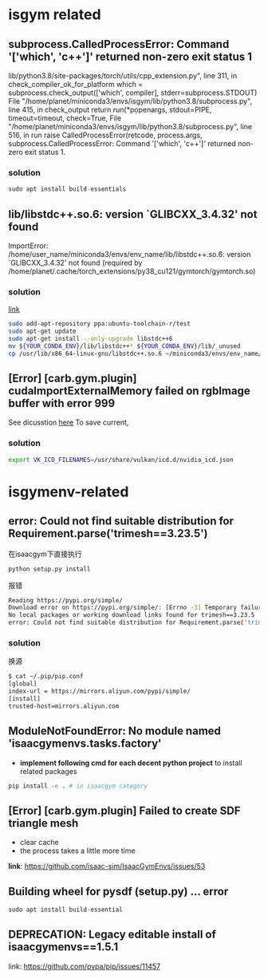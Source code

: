 # isgym related

## subprocess.CalledProcessError: Command '['which', 'c++']' returned non-zero exit status 1

lib/python3.8/site-packages/torch/utils/cpp_extension.py", line 311, in check_compiler_ok_for_platform
    which = subprocess.check_output(['which', compiler], stderr=subprocess.STDOUT)
  File "/home/planet/miniconda3/envs/isgym/lib/python3.8/subprocess.py", line 415, in check_output
    return run(*popenargs, stdout=PIPE, timeout=timeout, check=True,
  File "/home/planet/miniconda3/envs/isgym/lib/python3.8/subprocess.py", line 516, in run
    raise CalledProcessError(retcode, process.args,
subprocess.CalledProcessError: Command '['which', 'c++']' returned non-zero exit status 1.

### solution
```cpp
sudo apt install build-essentials
```


##  lib/libstdc++.so.6: version `GLIBCXX_3.4.32' not found
ImportError: /home/user_name/miniconda3/envs/env_name/lib/libstdc++.so.6: version `GLIBCXX_3.4.32' not found (required by /home/planet/.cache/torch_extensions/py38_cu121/gymtorch/gymtorch.so)

### solution
[link](https://stackoverflow.com/questions/76974555/glibcxx-3-4-32-not-found-error-at-runtime-gcc-13-2-0)

```bash
sudo add-apt-repository ppa:ubuntu-toolchain-r/test
sudo apt-get update
sudo apt-get install --only-upgrade libstdc++6
mv ${YOUR_CONDA_ENV}/lib/libstdc++* ${YOUR_CONDA_ENV}/lib/_unused
cp /usr/lib/x86_64-linux-gnu/libstdc++.so.6 ~/miniconda3/envs/env_name/lib/
```

## [Error] [carb.gym.plugin] cudaImportExternalMemory failed on rgbImage buffer with error 999
See dicusstion [here](https://forums.developer.nvidia.com/t/cudaimportexternalmemory-failed-on-rgbimage/212944)
To save current, 
### solution
```bash
export VK_ICD_FILENAMES=/usr/share/vulkan/icd.d/nvidia_icd.json
```

# isgymenv-related
## error: Could not find suitable distribution for Requirement.parse('trimesh==3.23.5')
在isaacgym下直接执行
```bash
python setup.py install
```
报错
```bash
Reading https://pypi.org/simple/
Download error on https://pypi.org/simple/: [Errno -3] Temporary failure in name resolution -- Some packages may not be found!
No local packages or working download links found for trimesh==3.23.5
error: Could not find suitable distribution for Requirement.parse('trimesh==3.23.5')
```
### solution
换源
```bash
$ cat ~/.pip/pip.conf 
[global]
index-url = https://mirrors.aliyun.com/pypi/simple/
[install]
trusted-host=mirrors.aliyun.com
```

## ModuleNotFoundError: No module named 'isaacgymenvs.tasks.factory'
* **implement following cmd for each decent python project** to install related packages
```bash
pip install -e . # in isaacgym category
```


## [Error] [carb.gym.plugin] Failed to create SDF triangle mesh
* clear cache
* the process takes a little more time

**link**: https://github.com/isaac-sim/IsaacGymEnvs/issues/53

## Building wheel for pysdf (setup.py) ... error
```python
sudo apt install build-essential
```


## DEPRECATION: Legacy editable install of isaacgymenvs==1.5.1
link: https://github.com/pypa/pip/issues/11457



